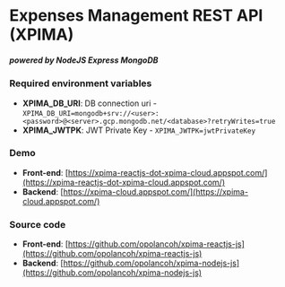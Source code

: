 # Expenses Management REST API (XPIMA)
##### powered by NodeJS Express MongoDB

### Required environment variables
- __XPIMA_DB_URI__: DB connection uri - `XPIMA_DB_URI=mongodb+srv://<user>:<password>@<server>.gcp.mongodb.net/<database>?retryWrites=true`
- __XPIMA_JWTPK__: JWT Private Key - `XPIMA_JWTPK=jwtPrivateKey`

### Demo
- __Front-end__: [https://xpima-reactjs-dot-xpima-cloud.appspot.com/](https://xpima-reactjs-dot-xpima-cloud.appspot.com/)
- __Backend__: [https://xpima-cloud.appspot.com/](https://xpima-cloud.appspot.com/)
### Source code
- __Front-end__: [https://github.com/opolancoh/xpima-reactjs-js](https://github.com/opolancoh/xpima-reactjs-js)
- __Backend__: [https://github.com/opolancoh/xpima-nodejs-js](https://github.com/opolancoh/xpima-nodejs-js)